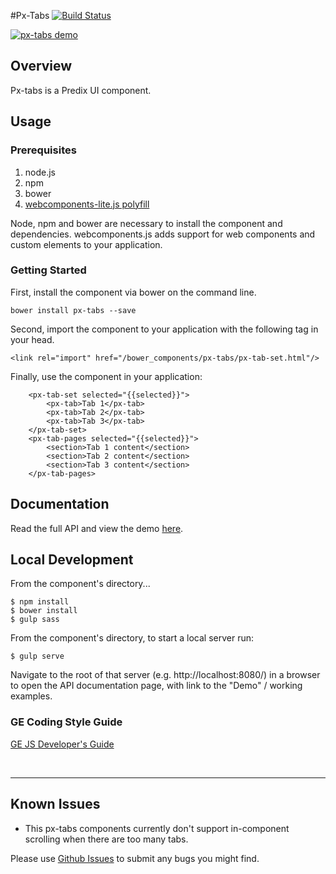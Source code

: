 #Px-Tabs [![Build Status](https://travis-ci.org/PredixDev/px-tabs.svg?branch=master)](https://travis-ci.org/PredixDev/px-tabs)

[![px-tabs demo](px-tab-set.png?raw=true)](https://predixdev.github.io/px-tabs/)

## Overview

Px-tabs is a Predix UI component.

## Usage

### Prerequisites
1. node.js
2. npm
3. bower
4. [webcomponents-lite.js polyfill](https://github.com/webcomponents/webcomponentsjs)

Node, npm and bower are necessary to install the component and dependencies. webcomponents.js adds support for web components and custom elements to your application.

### Getting Started

First, install the component via bower on the command line.

```
bower install px-tabs --save
```

Second, import the component to your application with the following tag in your head.

```
<link rel="import" href="/bower_components/px-tabs/px-tab-set.html"/>
```

Finally, use the component in your application:
```
    <px-tab-set selected="{{selected}}">
        <px-tab>Tab 1</px-tab>
        <px-tab>Tab 2</px-tab>
        <px-tab>Tab 3</px-tab>
    </px-tab-set>
    <px-tab-pages selected="{{selected}}">
        <section>Tab 1 content</section>
        <section>Tab 2 content</section>
        <section>Tab 3 content</section>
    </px-tab-pages>
```
## Documentation

Read the full API and view the demo [here](https://predixdev.github.io/px-tabs).

## Local Development

From the component's directory...

```
$ npm install
$ bower install
$ gulp sass
```

From the component's directory, to start a local server run:

```
$ gulp serve
```

Navigate to the root of that server (e.g. http://localhost:8080/) in a browser to open the API documentation page, with link to the "Demo" / working examples.



### GE Coding Style Guide
[GE JS Developer's Guide](https://github.com/GeneralElectric/javascript)

<br />
<hr />

## Known Issues

* This px-tabs components currently don't support in-component scrolling when there are too many tabs.

Please use [Github Issues](https://github.com/PredixDev/px-tabs/issues) to submit any bugs you might find.
